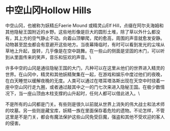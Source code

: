 # 中空山冈Hollow Hills

中空山冈，也被称为妖精丘Faerie Mound 或精灵山Elf
Hill，点缀在阿尔夫海姆和其他隐秘王国附近的乡野。这些地形像是巨大的圆形土堆，除了草以外什么都没有，其上方的空气静止不动。向着山顶攀爬，爬的愈高，周围的声音就愈发安静。动物甚至昆虫都会有意避开这些地方。当夜幕降临时，有时可以看到发光的尘埃从草地上升起，旋转，几乎像是在空中跳舞。在一些山的侧面是坚固的木门，可以听到从里面传来的笑声，音乐和狂欢的声音。\

许多中空的山冈是通往隐秘王国的大门，凡种可以在这里从他们的世界进入精灵的世界。在山冈中，精灵和其他妖精聚集在一起，在游戏和娱乐中度过他们的夜晚，在白天睡觉以缓解夜晚的无度。人类可以通过在塔耳塔洛斯出现在天空中时绕着一座中空山冈行走九圈，或者通过敲其中之一的门七次来进入隐秘王国。在极少数情况下，当一座山顶由木柱支撑的山升起时，任何人都可以借此进入。\

不是所有的山冈都是门关。有些则是很久以前就从世界上消失的伟大战士和法术师的坟墓。另一些则是藏宝库，妖精一族在里面保存着危险的遗物。不论怎样，不管这里是不是门关，都会有魔法保护这些山冈免受巨魔，强盗和其他不受欢迎的客人的侵害。
